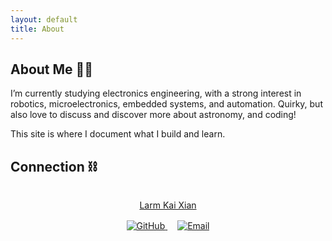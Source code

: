 ```yaml
---
layout: default
title: About
---
```

## About Me 👷‍♂️
I’m currently studying electronics engineering, with a strong interest in robotics, microelectronics, embedded systems, and automation.
Quirky, but also love to discuss and discover more about astronomy, and coding!

This site is where I document what I build and learn.

## Connection ⛓️
<div style ="text-align: center; margin-top: 2rem;">
<div class="badge-base LI-profile-badge" data-locale="en_US" data-size="medium" data-theme="dark" data-type="HORIZONTAL" data-vanity="larmkaixian" data-version="v1"><a class="badge-base__link LI-simple-link" href="https://my.linkedin.com/in/larmkaixian?trk=profile-badge">Larm Kai Xian</a></div>
</div>
              
<div style="margin-top: 1rem; text-align: center;">
  <a href="https://github.com/lkaixian target="_blank" style="margin: 0 0.5rem;">
    <img src="https://img.shields.io/badge/GitHub-181717?logo=github&logoColor=white&style=for-the-badge" alt="GitHub" />
  </a>

  <a href="mailto:lkaixian91@gmail.com" style="margin: 0 0.5rem;">
    <img src="https://img.shields.io/badge/Gmail-D14836?logo=gmail&logoColor=white&style=for-the-badge" alt="Email" />
  </a>
</div>
